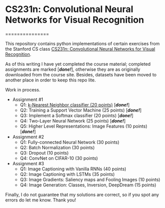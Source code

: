 # CS231n: Convolutional Neural Networks for Visual Recognition
===============

This repository contains python implementations of certain exercises from the Stanford CS class [CS231n: Convolutional Neural Networks for Visual Recognition](http://cs231n.github.io/). 

As of this writing I have yet completed the course material; completed assignments are marked [***done!***], otherwise they are as originally downloaded from the course site. Besides, datasets have been moved to another place in order to keep this repo lite.

Work in process.

* Assignment #1
 	* Q1: [k-Nearest Neighbor classifier (20 points)](https://github.com/xinyulab/cs231n_assignment/blob/master/assignment1/knn.ipynb) [***done!***]
 	* Q2: Training a Support Vector Machine (25 points) [***done!***]
 	* Q3: Implement a Softmax classifier (20 points) [***done!***]
 	* Q4: Two-Layer Neural Network (25 points) [***done!***]
 	* Q5: Higher Level Representations: Image Features (10 points) [***done!***]
 * Assignment #2
 	* Q1: Fully-connected Neural Network (30 points) 
 	* Q2: Batch Normalization (30 points)
 	* Q3: Dropout (10 points)
 	* Q4: ConvNet on CIFAR-10 (30 points)
 * Assignment #3
 	* Q1: Image Captioning with Vanilla RNNs (40 points)
 	* Q2: Image Captioning with LSTMs (35 points)
 	* Q3: Image Gradients: Saliency maps and Fooling Images (10 points)
 	* Q4: Image Generation: Classes, Inversion, DeepDream (15 points)

 Finally, I do not guarantee that my solutions are correct, so if you spot any errors do let me know. Thank you!
